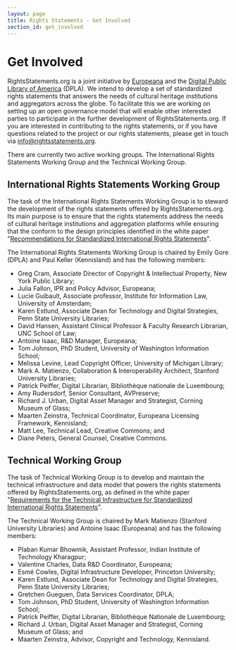 ```yaml
---
layout: page
title: Rights Statements - Get Involved
section_id: get_involved
---
```


# Get Involved

RightsStatements.org is a joint initiative by [Europeana](http://europeana.eu/) and the [Digital Public Library of America](http://dp.la/) (DPLA). We intend to develop a set of standardized rights statements that answers the needs of cultural heritage institutions and aggregators across the globe. To facilitate this we are working on setting up an open governance model that will enable other interested parties to participate in the further development of RightsStatements.org. If you are interested in contributing to the rights statements, or if you have questions related to the project or our rights statements, please get in touch via [info@rightsstatements.org](mailto:info@rightsstatements.org).

There are currently two active working groups. The International Rights Statements Working Group and the Technical Working Group.

## International Rights Statements Working Group

The task of the International Rights Statements Working Group is to steward the development of the rights statements offered by RightsStatements.org. Its main purpose is to ensure that the rights statements address the needs of cultural heritage institutions and aggregation platforms while ensuring that the conform to the design principles identified in the white paper "[Recommendations for Standardized International Rights Statements](/en/documentation/rights-statements-white-paper/)".

The International Rights Statements Working Group is chaired by Emily Gore (DPLA) and Paul Keller (Kennisland) and has the following members:
* Greg Cram, Associate Director of Copyright & Intellectual Property, New York Public Library;
* Julia Fallon, IPR and Policy Advisor, Europeana;
* Lucie Guibault, Associate professor, Institute for Information Law, University of Amsterdam;
* Karen Estlund, Associate Dean for Technology and Digital Strategies, Penn State University Libraries;
* David Hansen, Assistant Clinical Professor & Faculty Research Librarian, UNC School of Law;
* Antoine Isaac, R&D Manager, Europeana;
* Tom Johnson, PhD Student, University of Washington Information School;
* Melissa Levine, Lead Copyright Officer, University of Michigan Library;
* Mark A. Matienzo, Collaboration & Interoperability Architect, Stanford University Libraries;
* Patrick Peiffer, Digital Librarian, Bibliothèque nationale de Luxembourg;
* Amy Rudersdorf, Senior Consultant, AVPreserve;
* Richard J. Urban, Digital Asset Manager and Strategist, Corning Museum of Glass;
* Maarten Zeinstra, Technical Coordinator, Europeana Licensing Framework, Kennisland;
* Matt Lee, Technical Lead, Creative Commons; and
* Diane Peters, General Counsel, Creative Commons.

## Technical Working Group

The task of Technical Working Group is to develop and maintain the technical infrastructure and data model that powers the rights statements offered by RightsStatements.org, as defined in the white paper "[Requirements for the Technical Infrastructure for Standardized International Rights Statements](/en/documentation/technical-white-paper/)".

The Technical Working Group is chaired by Mark Matienzo (Stanford University Libraries) and Antoine Isaac (Europeana) and has the following members: 
* Plaban Kumar Bhowmik, Assistant Professor, Indian Institute of Technology Kharagpur;
* Valentine Charles, Data R&D Coordinator, Europeana; 
* Esmé Cowles, Digital Infrastructure Developer, Princeton University; 
* Karen Estlund, Associate Dean for Technology and Digital Strategies, Penn State University Libraries; 
* Gretchen Gueguen, Data Services Coordinator, DPLA;
* Tom Johnson, PhD Student, University of Washington Information School; 
* Patrick Peiffer, Digital Librarian, Bibliothèque Nationale de Luxembourg; 
* Richard J. Urban, Digital Asset Manager and Strategist, Corning Museum of Glass; and 
* Maarten Zeinstra, Advisor, Copyright and Technology, Kennisland.

